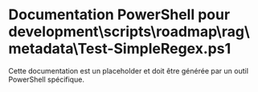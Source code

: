 # Documentation PowerShell pour development\scripts\roadmap\rag\metadata\Test-SimpleRegex.ps1

Cette documentation est un placeholder et doit être générée par un outil PowerShell spécifique.
